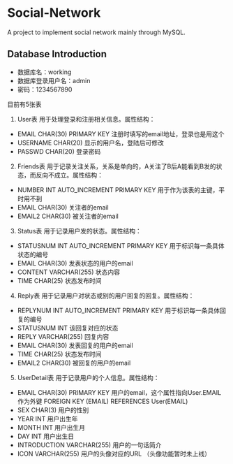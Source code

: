 # Social-Network
A project to implement social network mainly through MySQL.

## Database Introduction
- 数据库名：working
- 数据库登录用户名：admin
- 密码：1234567890

目前有5张表

1. User表
用于处理登录和注册相关信息。属性结构：
* EMAIL CHAR(30) PRIMARY KEY 注册时填写的email地址，登录也是用这个
* USERNAME CHAR(20) 显示的用户名，登陆后可修改
* PASSWD CHAR(20) 登录密码

2. Friends表
用于记录关注关系，关系是单向的，A关注了B后A能看到B发的状态，而反向不成立。属性结构：
* NUMBER INT AUTO_INCREMENT PRIMARY KEY 用于作为该表的主键，平时用不到
* EMAIL CHAR(30) 关注者的email
* EMAIL2 CHAR(30) 被关注者的email

3. Status表
用于记录用户发的状态。属性结构：
* STATUSNUM INT AUTO_INCREMENT PRIMARY KEY 用于标识每一条具体状态的编号
* EMAIL CHAR(30) 发表状态的用户的email
* CONTENT VARCHAR(255) 状态内容
* TIME CHAR(25) 状态发布时间

4. Reply表
用于记录用户对状态或别的用户回复的回复。属性结构：
* REPLYNUM INT AUTO_INCREMENT PRIMARY KEY 用于标识每一条具体回复的编号
* STATUSNUM INT 该回复对应的状态
* REPLY VARCHAR(255) 回复内容
* EMAIL CHAR(30) 发表回复的用户的email
* TIME CHAR(25) 状态发布时间
* EMAIL2 CHAR(30) 被回复的用户的email

5. UserDetail表
用于记录用户的个人信息。属性结构：
* EMAIL CHAR(30) PRIMARY KEY 用户的email，这个属性指向User.EMAIL作为外键
FOREIGN KEY (EMAIL) REFERENCES User(EMAIL)
* SEX CHAR(3) 用户的性别
* YEAR INT 用户出生年
* MONTH INT 用户出生月
* DAY INT 用户出生日
* INTRODUCTION VARCHAR(255) 用户的一句话简介
* ICON VARCHAR(255) 用户的头像对应的URL （头像功能暂时未上线）
